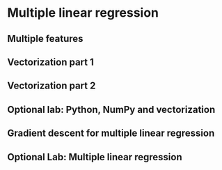 # Multiple linear regression

## Multiple features

## Vectorization part 1

## Vectorization part 2

## Optional lab: Python, NumPy and vectorization

## Gradient descent for multiple linear regression

## Optional Lab: Multiple linear regression
